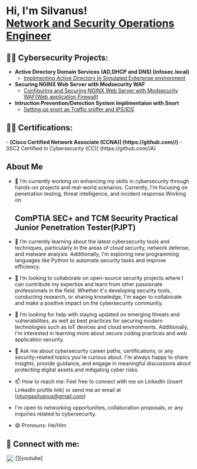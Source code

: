 <h1>Hi, I'm Silvanus! <br/><a href="https://github.com//Silvan254/">Network and Security Operations Engineer</a>

<h2>👨‍💻 Cybersecurity Projects:</h2>

- <b>Active Directory Domain Services (AD,DHCP and DNS) (infosec.local)</b>
  - [Implimenting Active Directory In Simulated Enterprise environment](https://github.com/)
- <b>Securing NGINX Web Server with Modsecurity WAF</b>
  - [Configuring and Securing NGINX Web Server with Modsecurity WAF(Web application Firewall)](https://github.com/Silvan254/Configuring-and-Securing-NGINX-Web-Server-with-Modsecurity-WAF-Web-application-Firewall-)
- <b>Intruction Prevention/Detection System Implimentaion with Snort</b>
  - [Setting up snort as Traffic sniffer and IPS/IDS](https://github.com/)
    
<h2>👨‍💻 Certifications:</h2>
- <b>[Cisco Certified Network Associate (CCNA)] (https://github.com//)</b>
- [ISC2 Certified in Cybersecurity (CC)] (https://github.com//A)
<h2>About Me</h2>

- 🔭 I’m currently working on enhancing my skills in cybersecurity through hands-on projects and real-world scenarios. Currently, I'm focusing on penetration testing, threat intelligence, and incident response.Working on <h2>ComPTIA SEC+ and TCM Security Practical Junior Penetration Tester(PJPT)</h2>
- 🌱 I’m currently learning about the latest cybersecurity tools and techniques, particularly in the areas of cloud security, network defense, and malware analysis. Additionally, I'm exploring new programming languages like Python to automate security tasks and improve efficiency.
- 👯 I’m looking to collaborate on open-source security projects where I can contribute my expertise and learn from other passionate professionals in the field. Whether it's developing security tools, conducting research, or sharing knowledge, I'm eager to collaborate and make a positive impact on the cybersecurity community.
- 🤔 I’m looking for help with staying updated on emerging threats and vulnerabilities, as well as best practices for securing modern technologies such as IoT devices and cloud environments. Additionally, I'm interested in learning more about secure coding practices and web application security.
- 💬 Ask me about cybersecurity career paths, certifications, or any security-related topics you're curious about. I'm always happy to share insights, provide guidance, and engage in meaningful discussions about protecting digital assets and mitigating cyber risks.
- 📫 How to reach me: Feel free to connect with me on LinkedIn (insert LinkedIn profile link) or send me an email at [otungasilvanus@gmail.com]
- I'm open to networking opportunities, collaboration proposals, or any inquiries related to cybersecurity.

- 😄 Pronouns: He/Him


<h2> 🤳 Connect with me:</h2>
[<img align="left" alt="silvanus | YouTube" width="22px" src="https://cdn.jsdelivr.net/npm/simple-icons@v3/icons/youtube.svg" />][youtube]

[twitter]: https://twitter.com/
[youtube]: https://www.youtube.com/c/
[instagram]: https://www.instagram.com/
[linkedin]: https://www.linkedin.com/in/silvanus-otunga-256258191/



<!--
**** is a ✨ _special_ ✨ repository because its `README.md` (this file) appears on your GitHub profile.

Here are some ideas to get you started:
 🔭 I’m currently working on 
- 🌱 I’m currently learning ...
- 👯 I’m looking to collaborate on ...
- 🤔 I’m looking for help with ...
- 💬 Ask me about ...
- 📫 How to reach me: ...
- 😄 Pronouns: ...
- ⚡ Fun fact: ...
-->
